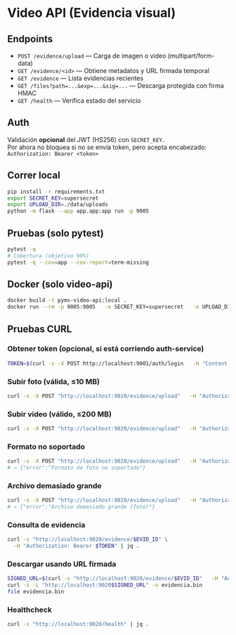 
# Video API (Evidencia visual)

## Endpoints
- `POST /evidence/upload` — Carga de imagen o video (multipart/form-data)
- `GET /evidence/<id>` — Obtiene metadatos y URL firmada temporal
- `GET /evidence` — Lista evidencias recientes
- `GET /files?path=...&exp=...&sig=...` — Descarga protegida con firma HMAC
- `GET /health` — Verifica estado del servicio

## Auth
Validación **opcional** del JWT (HS256) con `SECRET_KEY`.  
Por ahora no bloquea si no se envía token, pero acepta encabezado:
`Authorization: Bearer <token>`

## Correr local
```bash
pip install -r requirements.txt
export SECRET_KEY=supersecret
export UPLOAD_DIR=./data/uploads
python -m flask --app app.app:app run -p 9005
```

## Pruebas (solo pytest)
```bash
pytest -q
# Cobertura (objetivo 90%)
pytest -q --cov=app --cov-report=term-missing
```

## Docker (solo video-api)
```bash
docker build -t pyms-video-api:local .
docker run --rm -p 9005:9005   -e SECRET_KEY=supersecret   -e UPLOAD_DIR=/srv/app/data/uploads   -v $PWD/data/uploads:/srv/app/data/uploads   pyms-video-api:local
```

## Pruebas CURL

### Obtener token (opcional, si está corriendo auth-service)
```bash
TOKEN=$(curl -s -X POST http://localhost:9001/auth/login   -H "Content-Type: application/json"   -d '{"email":"admin@medisupply.com","password":"Admin#123"}' | jq -r .access_token)
```

### Subir foto (válida, ≤10 MB)
```bash
curl -s -X POST "http://localhost:9020/evidence/upload"   -H "Authorization: Bearer $TOKEN"   -F "file=@/c/Users/andre/OneDrive/Imágenes/imagen.jpg"   -F "client_id=C1"   -F "product_id=P1"   -F "visit_id=V1"   -F "evidence_type=photo"   -F "lat=4.65"   -F "lon=-74.05" | jq .
```

### Subir video (válido, ≤200 MB)
```bash
curl -s -X POST "http://localhost:9020/evidence/upload"   -H "Authorization: Bearer $TOKEN"   -F "file=@/ruta/tu_video.mp4"   -F "client_id=C1"   -F "product_id=P1"   -F "visit_id=V1"   -F "evidence_type=video" | jq .
```

### Formato no soportado
```bash
curl -s -X POST "http://localhost:9020/evidence/upload"   -H "Authorization: Bearer $TOKEN"   -F "file=@/ruta/archivo.gif"   -F "client_id=C1"   -F "product_id=P1"   -F "visit_id=V1"   -F "evidence_type=photo" | jq .
# → {"error":"Formato de foto no soportado"}
```

### Archivo demasiado grande
```bash
curl -s -X POST "http://localhost:9020/evidence/upload"   -H "Authorization: Bearer $TOKEN"   -F "file=@/ruta/foto_grande.png"   -F "client_id=C1"   -F "product_id=P1"   -F "visit_id=V1"   -F "evidence_type=photo" | jq .
# → {"error":"Archivo demasiado grande (foto)"}
```

### Consulta de evidencia
```bash
curl -s "http://localhost:9020/evidence/$EVID_ID" \
  -H "Authorization: Bearer $TOKEN" | jq .
```  

### Descargar usando URL firmada
```bash
SIGNED_URL=$(curl -s "http://localhost:9020/evidence/$EVID_ID"   -H "Authorization: Bearer $TOKEN" | jq -r .signed_url)
curl -s -L "http://localhost:9020$SIGNED_URL" -o evidencia.bin
file evidencia.bin
```

### Healthcheck
```bash
curl -s "http://localhost:9020/health" | jq .
```

